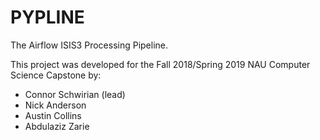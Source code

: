 # PYPLINE

The Airflow ISIS3 Processing Pipeline.

This project was developed for the Fall 2018/Spring 2019 NAU Computer Science Capstone by:
- Connor Schwirian (lead)
- Nick Anderson
- Austin Collins
- Abdulaziz Zarie
 